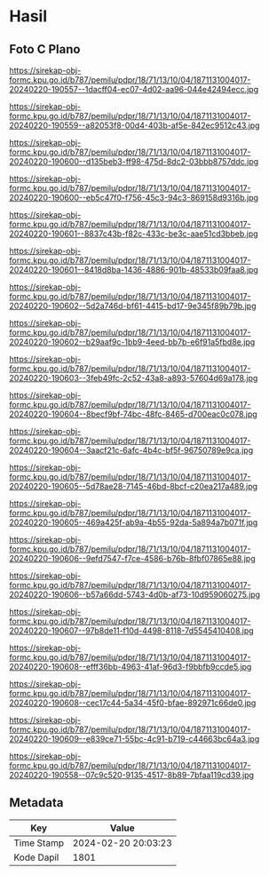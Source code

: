 # Hasil

## Foto C Plano

https://sirekap-obj-formc.kpu.go.id/b787/pemilu/pdpr/18/71/13/10/04/1871131004017-20240220-190557--1dacff04-ec07-4d02-aa96-044e42494ecc.jpg

https://sirekap-obj-formc.kpu.go.id/b787/pemilu/pdpr/18/71/13/10/04/1871131004017-20240220-190559--a82053f8-00d4-403b-af5e-842ec9512c43.jpg

https://sirekap-obj-formc.kpu.go.id/b787/pemilu/pdpr/18/71/13/10/04/1871131004017-20240220-190600--d135beb3-ff98-475d-8dc2-03bbb8757ddc.jpg

https://sirekap-obj-formc.kpu.go.id/b787/pemilu/pdpr/18/71/13/10/04/1871131004017-20240220-190600--eb5c47f0-f756-45c3-94c3-869158d9316b.jpg

https://sirekap-obj-formc.kpu.go.id/b787/pemilu/pdpr/18/71/13/10/04/1871131004017-20240220-190601--8837c43b-f82c-433c-be3c-aae51cd3bbeb.jpg

https://sirekap-obj-formc.kpu.go.id/b787/pemilu/pdpr/18/71/13/10/04/1871131004017-20240220-190601--8418d8ba-1436-4886-901b-48533b09faa8.jpg

https://sirekap-obj-formc.kpu.go.id/b787/pemilu/pdpr/18/71/13/10/04/1871131004017-20240220-190602--5d2a746d-bf61-4415-bd17-9e345f89b79b.jpg

https://sirekap-obj-formc.kpu.go.id/b787/pemilu/pdpr/18/71/13/10/04/1871131004017-20240220-190602--b29aaf9c-1bb9-4eed-bb7b-e6f91a5fbd8e.jpg

https://sirekap-obj-formc.kpu.go.id/b787/pemilu/pdpr/18/71/13/10/04/1871131004017-20240220-190603--3feb49fc-2c52-43a8-a893-57604d69a178.jpg

https://sirekap-obj-formc.kpu.go.id/b787/pemilu/pdpr/18/71/13/10/04/1871131004017-20240220-190604--8becf9bf-74bc-48fc-8465-d700eac0c078.jpg

https://sirekap-obj-formc.kpu.go.id/b787/pemilu/pdpr/18/71/13/10/04/1871131004017-20240220-190604--3aacf21c-6afc-4b4c-bf5f-96750789e9ca.jpg

https://sirekap-obj-formc.kpu.go.id/b787/pemilu/pdpr/18/71/13/10/04/1871131004017-20240220-190605--5d78ae28-7145-46bd-8bcf-c20ea217a489.jpg

https://sirekap-obj-formc.kpu.go.id/b787/pemilu/pdpr/18/71/13/10/04/1871131004017-20240220-190605--469a425f-ab9a-4b55-92da-5a894a7b071f.jpg

https://sirekap-obj-formc.kpu.go.id/b787/pemilu/pdpr/18/71/13/10/04/1871131004017-20240220-190606--9efd7547-f7ce-4586-b76b-8fbf07865e88.jpg

https://sirekap-obj-formc.kpu.go.id/b787/pemilu/pdpr/18/71/13/10/04/1871131004017-20240220-190606--b57a66dd-5743-4d0b-af73-10d959060275.jpg

https://sirekap-obj-formc.kpu.go.id/b787/pemilu/pdpr/18/71/13/10/04/1871131004017-20240220-190607--97b8de11-f10d-4498-8118-7d5545410408.jpg

https://sirekap-obj-formc.kpu.go.id/b787/pemilu/pdpr/18/71/13/10/04/1871131004017-20240220-190608--efff36bb-4963-41af-96d3-f9bbfb9ccde5.jpg

https://sirekap-obj-formc.kpu.go.id/b787/pemilu/pdpr/18/71/13/10/04/1871131004017-20240220-190608--cec17c44-5a34-45f0-bfae-892971c66de0.jpg

https://sirekap-obj-formc.kpu.go.id/b787/pemilu/pdpr/18/71/13/10/04/1871131004017-20240220-190609--e839ce71-55bc-4c91-b719-c44663bc64a3.jpg

https://sirekap-obj-formc.kpu.go.id/b787/pemilu/pdpr/18/71/13/10/04/1871131004017-20240220-190558--07c9c520-9135-4517-8b89-7bfaa119cd39.jpg


## Metadata

| Key        | Value               |
| ---------- | ------------------- |
| Time Stamp | 2024-02-20 20:03:23 |
| Kode Dapil | 1801                |



